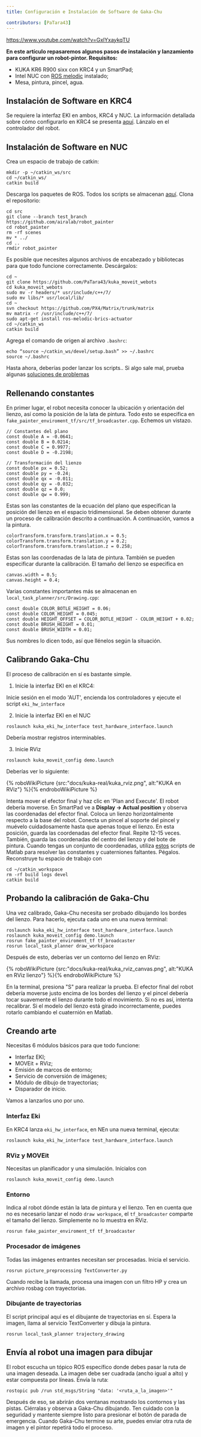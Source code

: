 ```yaml
---
title: Configuración e Instalación de Software de Gaka-Chu

contributors: [PaTara43]
---
```


https://www.youtube.com/watch?v=GxlYxaykqTU

**En este artículo repasaremos algunos pasos de instalación y lanzamiento para configurar un robot-pintor. Requisitos:**
- KUKA KR6 R900 sixx con KRC4 y un SmartPad;
- Intel NUC con [ROS melodic](http://wiki.ros.org/melodic/Installation/Ubuntu) instalado;
- Mesa, pintura, pincel, agua.

## Instalación de Software en KRC4
Se requiere la interfaz EKI en ambos, KRC4 y NUC. La información detallada sobre cómo configurarlo en KRC4 se presenta [aquí](https://github.com/AlexeiOvcharov/kuka_experimental/tree/a915bf4e932990379c84164713e7ae11a24a2a13/kuka_eki_hw_interface/krl). Lánzalo en el controlador del robot.

## Instalación de Software en NUC
Crea un espacio de trabajo de catkin:
```
mkdir -p ~/catkin_ws/src
cd ~/catkin_ws/
catkin build
```
Descarga los paquetes de ROS. Todos los scripts se almacenan [aquí](https://github.com/airalab/robot_painter/tree/test_branch). Clona el repositorio:
```
cd src
git clone --branch test_branch https://github.com/airalab/robot_painter
cd robot_painter
rm -rf scenes
mv * ../
cd ..
rmdir robot_painter
```
Es posible que necesites algunos archivos de encabezado y bibliotecas para que todo funcione correctamente. Descárgalos:
```
cd ~
git clone https://github.com/PaTara43/kuka_moveit_webots
cd kuka_moveit_webots
sudo mv -r headers/* usr/include/c++/7/
sudo mv libs/* usr/local/lib/
cd ~
svn checkout https://github.com/PX4/Matrix/trunk/matrix
mv matrix -r /usr/include/c++/7/
sudo apt-get install ros-melodic-brics-actuator
cd ~/catkin_ws
catkin build
```
Agrega el comando de origen al archivo `.bashrc`:
```
echo “source ~/catkin_ws/devel/setup.bash” >> ~/.bashrc
source ~/.bashrc
```
Hasta ahora, deberías poder lanzar los scripts.. Si algo sale mal, prueba algunas [soluciones de problemas](https://github.com/airalab/robot_painter/issues)

## Rellenando constantes
En primer lugar, el robot necesita conocer la ubicación y orientación del lienzo, así como la posición de la lata de pintura. Todo esto se especifica en `fake_painter_enviroment_tf/src/tf_broadcaster.cpp`. Echemos un vistazo.
```
// Constantes del plano
const double A = -0.0641;
const double B = 0.0214;
const double C = 0.9977;
const double D = -0.2198;

// Transformación del lienzo
const double px = 0.52;
const double py = -0.24;
const double qx = -0.011;
const double qy = -0.032;
const double qz = 0.0;
const double qw = 0.999;
```
Estas son las constantes de la ecuación del plano que especifican la posición del lienzo en el espacio tridimensional. Se deben obtener durante un proceso de calibración descrito a continuación. A continuación, vamos a la pintura.
```
colorTransform.transform.translation.x = 0.5;
colorTransform.transform.translation.y = 0.2;
colorTransform.transform.translation.z = 0.258;
```
Estas son las coordenadas de la lata de pintura. También se pueden especificar durante la calibración. El tamaño del lienzo se especifica en
```
canvas.width = 0.5;
canvas.height = 0.4;
```
Varias constantes importantes más se almacenan en `local_task_planner/src/Drawing.cpp`:
```
const double COLOR_BOTLE_HEIGHT = 0.06;
const double COLOR_HEIGHT = 0.045;
const double HEIGHT_OFFSET = COLOR_BOTLE_HEIGHT - COLOR_HEIGHT + 0.02;
const double BRUSH_HEIGHT = 0.01;
const double BRUSH_WIDTH = 0.01;
```
Sus nombres lo dicen todo, así que llénelos según la situación.

## Calibrando Gaka-Chu
El proceso de calibración en sí es bastante simple.

1) Inicie la interfaz EKI en el KRC4:

Inicie sesión en el modo 'AUT', encienda los controladores y ejecute el script `eki_hw_interface`

2) Inicie la interfaz EKI en el NUC
```
roslaunch kuka_eki_hw_interface test_hardware_interface.launch
```
Debería mostrar registros interminables.

3) Inicie RViz
```
roslaunch kuka_moveit_config demo.launch
```
Deberías ver lo siguiente:

{% roboWikiPicture {src:"docs/kuka-real/kuka_rviz.png", alt:"KUKA en RViz"} %}{% endroboWikiPicture %}

Intenta mover el efector final y haz clic en 'Plan and Execute'. El robot debería moverse. En SmartPad ve a **Display -> Actual position** y observa las coordenadas del efector final. Coloca un lienzo horizontalmente respecto a la base del robot. Conecta un pincel al soporte del pincel y muévelo cuidadosamente hasta que apenas toque el lienzo. En esta posición, guarda las coordenadas del efector final. Repite 12-15 veces. También, guarda las coordenadas del centro del lienzo y del bote de pintura.
Cuando tengas un conjunto de coordenadas, utiliza [estos](https://github.com/nakata5321/Matlab_scripts_gaka-chu) scripts de Matlab para resolver las constantes y cuaterniones faltantes. Pégalos. Reconstruye tu espacio de trabajo con
```
cd ~/catkin_workspace
rm -rf build logs devel
catkin build
```

## Probando la calibración de Gaka-Chu
Una vez calibrado, Gaka-Chu necesita ser probado dibujando los bordes del lienzo. Para hacerlo, ejecuta cada uno en una nueva terminal:
```
roslaunch kuka_eki_hw_interface test_hardware_interface.launch
roslaunch kuka_moveit_config demo.launch
rosrun fake_painter_enviroment_tf tf_broadcaster
rosrun local_task_planner draw_workspace
```
Después de esto, deberías ver un contorno del lienzo en RViz:

{% roboWikiPicture {src:"docs/kuka-real/kuka_rviz_canvas.png", alt:"KUKA en RViz lienzo"} %}{% endroboWikiPicture %}

En la terminal, presiona "S" para realizar la prueba. El efector final del robot debería moverse justo encima de los bordes del lienzo y el pincel debería tocar suavemente el lienzo durante todo el movimiento. Si no es así, intenta recalibrar. Si el modelo del lienzo está girado incorrectamente, puedes rotarlo cambiando el cuaternión en Matlab.

## Creando arte
Necesitas 6 módulos básicos para que todo funcione:
- Interfaz EKI;
- MOVEit + RViz;
- Emisión de marcos de entorno;
- Servicio de conversión de imágenes;
- Módulo de dibujo de trayectorias;
- Disparador de inicio.

Vamos a lanzarlos uno por uno.

### Interfaz Eki
En KRC4 lanza `eki_hw_interface`, en NEn una nueva terminal, ejecuta:
```
roslaunch kuka_eki_hw_interface test_hardware_interface.launch
```

### RViz y MOVEit
Necesitas un planificador y una simulación. Inícialos con
```
roslaunch kuka_moveit_config demo.launch
```

### Entorno
Indica al robot dónde están la lata de pintura y el lienzo. Ten en cuenta que no es necesario lanzar el nodo `draw workspace`, el `tf_broadcaster` comparte el tamaño del lienzo. Simplemente no lo muestra en RViz.
```
rosrun fake_painter_enviroment_tf tf_broadcaster
```

### Procesador de imágenes
Todas las imágenes entrantes necesitan ser procesadas. Inicia el servicio.
```
rosrun picture_preprocessing TextConverter.py
```
Cuando recibe la llamada, procesa una imagen con un filtro HP y crea un archivo rosbag con trayectorias.

### Dibujante de trayectorias
El script principal aquí es el dibujante de trayectorias en sí. Espera la imagen, llama al servicio TextConverter y dibuja la pintura.
```
rosrun local_task_planner trajectory_drawing
```

## Envía al robot una imagen para dibujar
El robot escucha un tópico ROS específico donde debes pasar la ruta de una imagen deseada. La imagen debe ser cuadrada (ancho igual a alto) y estar compuesta por líneas. Envía la ruta:
```
rostopic pub /run std_msgs/String "data: '<ruta_a_la_imagen>'"
```
Después de eso, se abrirán dos ventanas mostrando los contornos y las pistas. Ciérralas y observa a Gaka-Chu dibujando. Ten cuidado con la seguridad y mantente siempre listo para presionar el botón de parada de emergencia.
Cuando Gaka-Chu termine su arte, puedes enviar otra ruta de imagen y el pintor repetirá todo el proceso.